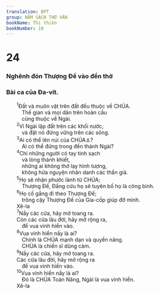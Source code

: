 ```yaml
---
translation: BPT
group: NĂM SÁCH THƠ VĂN
bookName: Thi thiên 
bookNumber: 19
---
```


<div class="title"><h1>24</h1><h3>Nghênh đón Thượng Đế vào đền thờ</h3><h3>Bài ca của Đa-vít.</h3></div>
<span class="verse thi_24_1">  <sup>1</sup>Đất và muôn vật trên đất đều thuộc về CHÚA.<br/>   Thế gian và mọi dân trên hoàn cầu<br/>   cũng thuộc về Ngài.<br/></span>
<span class="verse thi_24_2">  <sup>2</sup>Vì Ngài lập đất trên các khối nước,<br/>   và đặt nó đứng vững trên các sông.<br/></span>
<span class="verse thi_24_3">  <sup>3</sup>Ai có thể lên núi của CHÚA<a data-toggle="tooltip" data-placement="bottom" title="Tức núi Xi-ôn. Ngọn núi ở Giê-ru-sa-lem nơi đền thờ được xây lên.">⚓</a>?<br/>   Ai có thể đứng trong đền thánh Ngài?<br/></span>
<span class="verse thi_24_4">  <sup>4</sup>Chỉ những người có tay tinh sạch<br/>   và lòng thánh khiết,<br/>   những ai không thờ lạy hình tượng,<br/>   không hứa nguyện nhân danh các thần giả.<br/></span>
<span class="verse thi_24_5">  <sup>5</sup>Họ sẽ nhận phước lành từ CHÚA;<br/>   Thượng Đế, Đấng cứu họ sẽ tuyên bố họ là công bình.<br/></span>
<span class="verse thi_24_6">  <sup>6</sup>Họ cố gắng đi theo Thượng Đế;<br/>   trông cậy Thượng Đế của Gia-cốp giúp đỡ mình. <br/>  Xê-la<br/></span>
<span class="verse thi_24_7">  <sup>7</sup>Nầy các cửa, hãy mở toang ra.<br/>  Còn các cửa lâu đời, hãy mở rộng ra,<br/>   để vua vinh hiển vào.<br/></span>
<span class="verse thi_24_8">  <sup>8</sup>Vua vinh hiển nầy là ai?<br/>   Chính là CHÚA mạnh dạn và quyền năng.<br/>   CHÚA là chiến sĩ dũng cảm.<br/></span>
<span class="verse thi_24_9">  <sup>9</sup>Nầy các cửa, hãy mở toang ra.<br/>  Các cửa lâu đời, hãy mở rộng ra<br/>   để vua vinh hiển vào.<br/></span>
<span class="verse thi_24_10">  <sup>10</sup>Vua vinh hiển nầy là ai?<br/>   Đó là CHÚA Toàn Năng, Ngài là vua vinh hiển. <br/>  Xê-la<br/></span>
